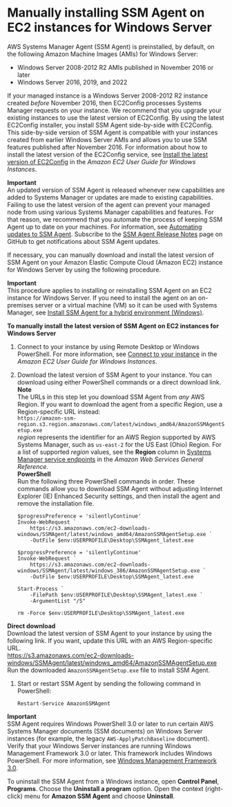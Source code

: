 # Manually installing SSM Agent on EC2 instances for Windows Server<a name="sysman-install-win"></a>

AWS Systems Manager Agent \(SSM Agent\) is preinstalled, by default, on the following Amazon Machine Images \(AMIs\) for Windows Server:
+ Windows Server 2008\-2012 R2 AMIs published in November 2016 or later
+ Windows Server 2016, 2019, and 2022

If your managed instance is a Windows Server 2008\-2012 R2 instance created *before* November 2016, then EC2Config processes Systems Manager requests on your instance\. We recommend that you upgrade your existing instances to use the latest version of EC2Config\. By using the latest EC2Config installer, you install SSM Agent side\-by\-side with EC2Config\. This side\-by\-side version of SSM Agent is compatible with your instances created from earlier Windows Server AMIs and allows you to use SSM features published after November 2016\. For information about how to install the latest version of the EC2Config service, see [Install the latest version of EC2Config](https://docs.aws.amazon.com/AWSEC2/latest/WindowsGuide/UsingConfig_Install.html) in the *Amazon EC2 User Guide for Windows Instances*\.

**Important**  
An updated version of SSM Agent is released whenever new capabilities are added to Systems Manager or updates are made to existing capabilities\. Failing to use the latest version of the agent can prevent your managed node from using various Systems Manager capabilities and features\. For that reason, we recommend that you automate the process of keeping SSM Agent up to date on your machines\. For information, see [Automating updates to SSM Agent](ssm-agent-automatic-updates.md)\. Subscribe to the [SSM Agent Release Notes](https://github.com/aws/amazon-ssm-agent/blob/mainline/RELEASENOTES.md) page on GitHub to get notifications about SSM Agent updates\.

If necessary, you can manually download and install the latest version of SSM Agent on your Amazon Elastic Compute Cloud \(Amazon EC2\) instance for Windows Server by using the following procedure\.

**Important**  
This procedure applies to installing or reinstalling SSM Agent on an EC2 instance for Windows Server\. If you need to install the agent on an on\-premises server or a virtual machine \(VM\) so it can be used with Systems Manager, see [Install SSM Agent for a hybrid environment \(Windows\)](sysman-install-managed-win.md)\.

**To manually install the latest version of SSM Agent on EC2 instances for Windows Server**

1. Connect to your instance by using Remote Desktop or Windows PowerShell\. For more information, see [Connect to your instance](https://docs.aws.amazon.com/AWSEC2/latest/WindowsGuide/EC2_GetStarted.html#ec2-connect-to-instance-windows) in the *Amazon EC2 User Guide for Windows Instances*\.

1. Download the latest version of SSM Agent to your instance\. You can download using either PowerShell commands or a direct download link\. 
**Note**  
The URLs in this step let you download SSM Agent from *any* AWS Region\. If you want to download the agent from a specific Region, use a Region\-specific URL instead:  
`https://amazon-ssm-region.s3.region.amazonaws.com/latest/windows_amd64/AmazonSSMAgentSetup.exe`  
*region* represents the identifier for an AWS Region supported by AWS Systems Manager, such as `us-east-2` for the US East \(Ohio\) Region\. For a list of supported *region* values, see the **Region** column in [Systems Manager service endpoints](https://docs.aws.amazon.com/general/latest/gr/ssm.html#ssm_region) in the *Amazon Web Services General Reference*\.  
**PowerShell**  
Run the following three PowerShell commands in order\. These commands allow you to download SSM Agent without adjusting Internet Explorer \(IE\) Enhanced Security settings, and then install the agent and remove the installation file\.  

   ```
   $progressPreference = 'silentlyContinue'
   Invoke-WebRequest `
       https://s3.amazonaws.com/ec2-downloads-windows/SSMAgent/latest/windows_amd64/AmazonSSMAgentSetup.exe `
       -OutFile $env:USERPROFILE\Desktop\SSMAgent_latest.exe
   ```

   ```
   $progressPreference = 'silentlyContinue'
   Invoke-WebRequest `
       https://s3.amazonaws.com/ec2-downloads-windows/SSMAgent/latest/windows_386/AmazonSSMAgentSetup.exe `
       -OutFile $env:USERPROFILE\Desktop\SSMAgent_latest.exe
   ```

   ```
   Start-Process `
       -FilePath $env:USERPROFILE\Desktop\SSMAgent_latest.exe `
       -ArgumentList "/S"
   ```

   ```
   rm -Force $env:USERPROFILE\Desktop\SSMAgent_latest.exe
   ```  
**Direct download**  
Download the latest version of SSM Agent to your instance by using the following link\. If you want, update this URL with an AWS Region\-specific URL\.  
[https://s3\.amazonaws\.com/ec2\-downloads\-windows/SSMAgent/latest/windows\_amd64/AmazonSSMAgentSetup\.exe](https://s3.amazonaws.com/ec2-downloads-windows/SSMAgent/latest/windows_amd64/AmazonSSMAgentSetup.exe)  
Run the downloaded `AmazonSSMAgentSetup.exe` file to install SSM Agent\.

1. Start or restart SSM Agent by sending the following command in PowerShell: 

   ```
   Restart-Service AmazonSSMAgent
   ```

**Important**  
SSM Agent requires Windows PowerShell 3\.0 or later to run certain AWS Systems Manager documents \(SSM documents\) on Windows Server instances \(for example, the legacy `AWS-ApplyPatchBaseline` document\)\. Verify that your Windows Server instances are running Windows Management Framework 3\.0 or later\. This framework includes Windows PowerShell\. For more information, see [Windows Management Framework 3\.0](https://www.microsoft.com/en-us/download/details.aspx?id=34595&751be11f-ede8-5a0c-058c-2ee190a24fa6=True)\.

To uninstall the SSM Agent from a Windows instance, open **Control Panel**, **Programs**\. Choose the **Uninstall a program** option\. Open the context \(right\-click\) menu for **Amazon SSM Agent** and choose **Uninstall**\.